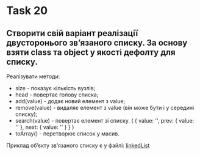 # Task 20 
## Створити свій варіант реалізації двусторонього звʼязаного списку. За основу взяти class та object у якості дефолту для списку.

Реалізувати методи:
* size - показує кількість вузлів;
* head - повертає голову списка;
* add(value) - додає новий елемент з value;
* remove(value) - видаляє елемент з value (він може бути і у середині списку);
* search(value) - повертає елемент зі списку. ( { value: '', prev: { value: '' }, next: { value: '' } } )
* toArray() - перетворює список у масив.

Приклад обʼєкту звʼязаного списку є у файлі: [linkedList](../code/linkedList.js)